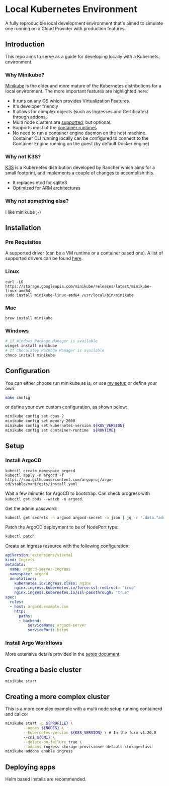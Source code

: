 # Local Kubernetes Environment
A fully reproducible local development environment that's aimed to simulate one running on a Cloud Provider with production features.

## Introduction
This repo aims to serve as a guide for developing locally with a Kubernets environment.

### Why Minikube?
[Minikube](https://minikube.sigs.k8s.io) is the older and more mature of the Kubernetes distributions for a local environment. 
The more important features are highlighted here:
* It runs on any OS which provides Virtualization Features.
* It's developer friendly
* It allows for complex objects (such as Ingresses and Certificates) through addons.
* Multi node clusters are [supported](https://minikube.sigs.k8s.io/docs/tutorials/multi_node/), but optional.
* Supports most of the [container runtimes](https://developers.redhat.com/blog/2018/02/22/container-terminology-practical-introduction/#h.6yt1ex5wfo55)
* No need to run a container engine daemon on the host machine. Container CLI running locally can be configured to connect to the Container Engine running on the guest (by default Docker engine)

### Why not K3S?
[K3S](https://k3s.io/) is a Kubernetes distribution developed by Rancher which aims for a small footprint, and implements a couple of changes to accomplish this.
* It replaces etcd for sqlite3
* Optimized for ARM architectures

### Why not something else?
I like minikube ;-)

## Installation
### Pre Requisites
A supported driver (can be a VM runtime or a container based one). 
A list of supported drivers can be found [here](https://minikube.sigs.k8s.io/docs/drivers/).
### Linux
```
curl -LO https://storage.googleapis.com/minikube/releases/latest/minikube-linux-amd64
sudo install minikube-linux-amd64 /usr/local/bin/minikube
```
### Mac
```
brew install minikube
```
### Windows
```bash
# if Windows Package Manager is available
winget install minikube
# If Chocolatey Package Manager is available
choco install minikube
```
## Configuration
You can either choose run minikube as is, or use [my setup](docs/config.md) or define your own.
```bash
make config
```

or define your own custom configuration, as shown below:
```bash
minikube config set cpus 2
minikube config set memory 2000
minikube config set kubernetes-version ${K8S_VERSION}
minikube config set container-runtime  ${RUNTIME}
```

## Setup
### Install ArgoCD
```
kubectl create namespace argocd
kubectl apply -n argocd -f https://raw.githubusercontent.com/argoproj/argo-cd/stable/manifests/install.yaml
```
Wait a few minutes for ArgoCD to bootstrap. Can check progress with `kubectl get pods --watch -n argocd`.

Get the admin password:
```bash
kubectl get secrets -n argocd argocd-secret -o json | jq -r '.data."admin.password"' | base64 -d
```

Patch the ArgoCD deployment to be of NodePort type:
```bash
kubectl patch
```

Create an Ingress resource with the following configuration:
```yaml
apiVersion: extensions/v1beta1
kind: Ingress
metadata:
  name: argocd-server-ingress
  namespace: argocd
  annotations:
    kubernetes.io/ingress.class: nginx
    nginx.ingress.kubernetes.io/force-ssl-redirect: "true"
    nginx.ingress.kubernetes.io/ssl-passthrough: "true"
spec:
  rules:
  - host: argocd.example.com
    http:
      paths:
      - backend:
          serviceName: argocd-server
          servicePort: https

```

### Install Argo Workflows
More extensive details provided in the [setup document](docs/setup.md).

## Creating a basic cluster
```
minikube start
```

## Creating a more complex cluster
This is a more complex example with a multi node setup running containerd and calico:
```bash
minikube start -p ${PROFILE} \
  		--nodes ${NODES} \
		--kubernetes-version ${K8S_VERSION} \ # In the form v1.20.0
		--cni ${CNI} \
		--delete-on-failure true \
		--addons ingress storage-provisioner default-storageclass
minikube addons enable ingress
```

## Deploying apps
Helm based installs are recommended.